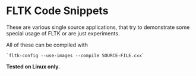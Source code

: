# FLTK Code Snippets

These are various single source applications, that
try to demonstrate some special usage of FLTK or
are just experiments.

All of these can be compiled with

	`fltk-config --use-images --compile SOURCE-FILE.cxx`

**Tested on Linux only.**
